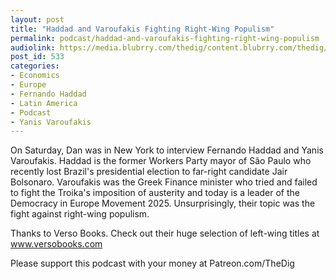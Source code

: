 ```yaml
---
layout: post
title: "Haddad and Varoufakis Fighting Right-Wing Populism"
permalink: podcast/haddad-and-varoufakis-fighting-right-wing-populism
audiolink: https://media.blubrry.com/thedig/content.blubrry.com/thedig/The_Dig_-_EP_167_-_HaddadVaroufakis.mp3
post_id: 533
categories: 
- Economics
- Europe
- Fernando Haddad
- Latin America
- Podcast
- Yanis Varoufakis
---
```


On Saturday, Dan was in New York to interview Fernando Haddad and Yanis Varoufakis. Haddad is the former Workers Party mayor of São Paulo who recently lost Brazil's presidential election to far-right candidate Jair Bolsonaro. Varoufakis was the Greek Finance minister who tried and failed to fight the Troika's imposition of austerity and today is a leader of the Democracy in Europe Movement 2025. Unsurprisingly, their topic was the fight against right-wing populism.

Thanks to Verso Books. Check out their huge selection of left-wing titles at www.versobooks.com

Please support this podcast with your money at Patreon.com/TheDig